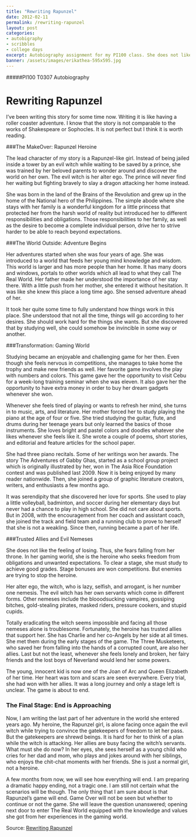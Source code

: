 ```yaml
---
title: "Rewriting Rapunzel"
date: 2012-02-11
permalink: /rewriting-rapunzel
layout: post
categories:
- autobigraphy
- scribbles
- college days
excerpt: Autobiography assignment for my PI100 class. She does not like the feeling of losing. Thus, she fears falling from her throne. In her gaming world, she is the heroine who seeks freedom from obligations and unwanted expectations.
banner: /assets/images/erikathea-595x595.jpg
---
```

#####PI100 T0307 Autobiography

# Rewriting Rapunzel

I’ve been writing this story for some time now. Writing it is like having a roller coaster adventure. I know that the story is not comparable to the works of Shakespeare or Sophocles. It is not perfect but I think it is worth reading.


###The MakeOver: Rapunzel Heroine

The lead character of my story is a Rapunzel-like girl. Instead of being jailed inside a tower by an evil witch while waiting to be saved by a prince, she was trained by her beloved parents to wonder around and discover the world on her own. The evil witch is her alter ego. The prince will never find her waiting but fighting bravely to slay a dragon attacking her home instead.

She was born in the land of the Brains of the Revolution and grew up in the home of the National hero of the Philippines. The simple abode where she stays with her family is a wonderful kingdom for a little princess that protected her from the harsh world of reality but introduced her to different responsibilities and obligations. Those responsibilities to her family, as well as the desire to become a complete individual person, drive her to strive harder to be able to reach beyond expectations.

###The World Outside: Adventure Begins

Her adventures started when she was four years of age. She was introduced to a world that feeds her young mind knowledge and wisdom. This world is larger and has more people than her home. It has many doors and windows, portals to other worlds which all lead to what they call The Real World. Her father made her understood the importance of her stay there. With a little push from her mother, she entered it without hesitation. It was like she knew this place a long time ago. She sensed adventure ahead of her.

It took her quite some time to fully understand how things work in this place. She understood that not all the time, things will go according to her desires. She should work hard for the things she wants. But she discovered that by studying well, she could somehow be invincible in some way or another.

###Transformation: Gaming World

Studying became an enjoyable and challenging game for her then. Even though she feels nervous in competitions, she manages to take home the trophy and make new friends as well. Her favorite game involves the play with numbers and colors. This game gave her the opportunity to visit Cebu for a week-long training seminar when she was eleven. It also gave her the opportunity to have extra money in order to buy her dream gadgets whenever she won.

Whenever she feels tired of playing or wants to refresh her mind, she turns in to music, arts, and literature. Her mother forced her to study playing the piano at the age of four or five. She tried studying the guitar, flute, and drums during her teenage years but only learned the basics of those instruments. She loves bright and pastel colors and doodles whatever she likes whenever she feels like it. She wrote a couple of poems, short stories, and editorial and feature articles for the school paper.

She had three piano recitals. Some of her writings won her awards. The story The Adventures of Gabby Ghas, started as a school group project which is originally illustrated by her, won in The Asia Rice Foundation contest and was published last 2009. Now it is being enjoyed by many reader nationwide. Then, she joined a group of graphic literature creators, writers, and enthusiasts a few months ago.

It was serendipity that she discovered her love for sports. She used to play a little volleyball, badminton, and soccer during her elementary days but never had a chance to play in high school. She did not care about sports. But in 2008, with the encouragement from her coach and assistant coach, she joined the track and field team and a running club to prove to herself that she is not a weakling. Since then, running became a part of her life.

###Trusted Allies and Evil Nemeses

She does not like the feeling of losing. Thus, she fears falling from her throne. In her gaming world, she is the heroine who seeks freedom from obligations and unwanted expectations. To clear a stage, she must study to achieve good grades. Stage bonuses are won competitions. But enemies are trying to stop the heroine.

Her alter ego, the witch, who is lazy, selfish, and arrogant, is her number one nemesis. The evil witch has her own servants which come in different forms. Other nemeses include the blooodsucking vampires, gossiping bitches, gold-stealing pirates, masked riders, pressure cookers, and stupid cupids.

Totally eradicating the witch seems impossible and facing all those nemeses alone is troublesome. Fortunately, the heroine has trusted allies that support her. She has Charlie and her co-Angels by her side at all times. She met them during the early stages of the game. The Three Musketeers, who saved her from falling into the hands of a corrupted count, are also her allies. Last but not the least, whenever she feels lonely and broken, her fairy friends and the lost boys of Neverland would lend her some powers.

The young, innocent kid is now one of the Joan of Arc and Queen Elizabeth of her time. Her heart was torn and scars are seen everywhere. Every trial, she had won with her allies. It was a long journey and only a stage left is unclear. The game is about to end.

### The Final Stage: End is Approaching

Now, I am writing the last part of her adventure in the world she entered years ago. My heroine, the Rapunzel girl, is alone facing once again the evil witch while trying to convince the gatekeepers of freedom to let her pass. But the gatekeepers are shrewd beings. It is hard for her to think of a plan while the witch is attacking. Her allies are busy facing the witch’s servants. What must she do now? In her eyes, she sees herself as a young child who cries for her dad and mom, who plays and jokes around with her siblings, who enjoys the chit-chat moments with her friends. She is just a normal girl, not a heroine.

A few months from now, we will see how everything will end. I am preparing a dramatic happy ending, not a tragic one. I am still not certain what the scenarios will be though. The only thing that I am sure about is that Rapunzel’s game will end. Game Over will not be seen but whether to continue or not the game. She will leave the question unanswered; opening next door to enter The Real World equipped with the knowledge and values she got from her experiences in the gaming world.

Source: [Rewriting Rapunzel](https://docs.google.com/document/d/15YUmJb5sTAlTKXv3dHpHzhU1YPXAxVlO9ACNpDSxJXY/preview?pli=1)